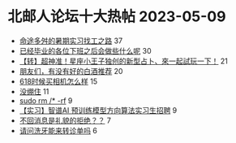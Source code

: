 # 北邮人论坛十大热帖 2023-05-09

- [命途多舛的暑期实习找工之路](https://bbs.byr.cn/article/Job/2190393) 37
- [已经毕业的各位下班之后会做些什么呢](https://bbs.byr.cn/article/WorkLife/1199539) 30
- [【转】超神准！星座小王子独创的新型占卜、來一起試玩一下！](https://bbs.byr.cn/article/Constellations/326533) 21
- [朋友们，有没有好的白酒推荐](https://bbs.byr.cn/article/Talking/6387118) 20
- [618时候买相机怎么样](https://bbs.byr.cn/article/Photo/275312) 15
- [没绷住](https://bbs.byr.cn/article/Picture/3340452) 11
- [sudo rm /* -rf](https://bbs.byr.cn/article/Linux/160884) 9
- [【实习】智谱AI 预训练模型方向算法实习生招聘](https://bbs.byr.cn/article/StudyShare/205974) 9
- [不回消息是礼貌的拒绝？？](https://bbs.byr.cn/article/Friends/2039789) 7
- [请问洗牙能来转诊单吗](https://bbs.byr.cn/article/Health/230919) 6


